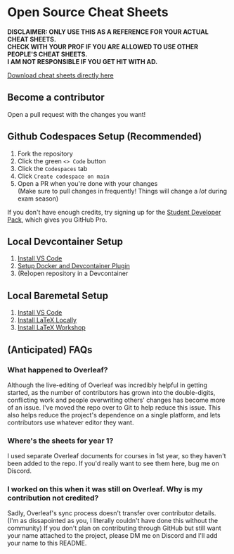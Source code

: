 # Open Source Cheat Sheets

**DISCLAIMER: ONLY USE THIS AS A REFERENCE FOR YOUR ACTUAL CHEAT SHEETS.**  
**CHECK WITH YOUR PROF IF YOU ARE ALLOWED TO USE OTHER PEOPLE'S CHEAT SHEETS.**  
**I AM NOT RESPONSIBLE IF YOU GET HIT WITH AD.**

<!-- [Check out the online preview here](https://mac-egirls.github.io/oscs) -->

[Download cheat sheets directly here](https://github.com/mac-egirls/oscs/releases/tag/latest)

## Become a contributor
Open a pull request with the changes you want!

## Github Codespaces Setup (Recommended)
1. Fork the repository
2. Click the green `<> Code` button
3. Click the `Codespaces` tab
4. Click `Create codespace on main`
5. Open a PR when you're done with your changes  
   (Make sure to pull changes in frequently! Things will change a *lot* during exam season)

If you don't have enough credits,
try signing up for the [Student Developer Pack](https://education.github.com/pack),
which gives you GitHub Pro.

## Local Devcontainer Setup
1. [Install VS Code](https://code.visualstudio.com)
2. [Setup Docker and Devcontainer Plugin](https://code.visualstudio.com/docs/devcontainers/containers)
3. (Re)open repository in a Devcontainer

## Local Baremetal Setup
1. [Install VS Code](https://code.visualstudio.com)
2. [Install LaTeX Locally](https://www.latex-project.org/get)
3. [Install LaTeX Workshop](https://marketplace.visualstudio.com/items?itemName=James-Yu.latex-workshop)

## (Anticipated) FAQs

### What happened to Overleaf?
Although the live-editing of Overleaf was incredibly helpful in getting started,
as the number of contributors has grown into the double-digits,
conflicting work and people overwriting others' changes has become more of an issue.
I've moved the repo over to Git to help reduce this issue.
This also helps reduce the project's dependence on a single platform,
and lets contributors use whatever editor they want.

### Where's the sheets for year 1?
I used separate Overleaf documents for courses in 1st year, so they haven't been added to the repo.
If you'd really want to see them here, bug me on Discord.

### I worked on this when it was still on Overleaf. Why is my contribution not credited?
Sadly, Overleaf's sync process doesn't transfer over contributor details.
(I'm as dissapointed as you, I literally couldn't have done this without the community)
If you don't plan on contributing through GitHub but still want your name attached to the project,
please DM me on Discord and I'll add your name to this README.

